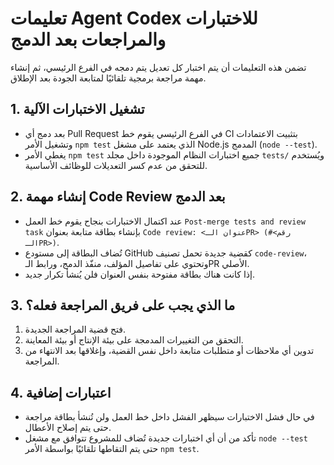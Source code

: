 # تعليمات Agent Codex للاختبارات والمراجعات بعد الدمج

تضمن هذه التعليمات أن يتم اختبار كل تعديل يتم دمجه في الفرع الرئيسي، ثم إنشاء مهمة مراجعة برمجية تلقائيًا لمتابعة الجودة بعد الإطلاق.

## 1. تشغيل الاختبارات الآلية
- بعد دمج أي Pull Request في الفرع الرئيسي يقوم خط CI بتثبيت الاعتمادات وتشغيل الأمر `npm test` الذي يعتمد على مشغل Node.js المدمج (`node --test`).
- يغطي الأمر `npm test` جميع اختبارات النظام الموجودة داخل مجلد `tests/` ويُستخدم للتحقق من عدم كسر التعديلات للوظائف الأساسية.

## 2. إنشاء مهمة Code Review بعد الدمج
- عند اكتمال الاختبارات بنجاح يقوم خط العمل `Post-merge tests and review task` بإنشاء بطاقة متابعة بعنوان `Code review: <عنوان الـPR> (#<رقم الـPR>)`.
- تُضاف البطاقة إلى مستودع GitHub كقضية جديدة تحمل تصنيف `code-review`، وتحتوي على تفاصيل المؤلف، منفّذ الدمج، ورابط الـPR الأصلي.
- إذا كانت هناك بطاقة مفتوحة بنفس العنوان فلن يُنشأ تكرار جديد.

## 3. ما الذي يجب على فريق المراجعة فعله؟
1. فتح قضية المراجعة الجديدة.
2. التحقق من التغييرات المدمجة على بيئة الإنتاج أو بيئة المعاينة.
3. تدوين أي ملاحظات أو متطلبات متابعة داخل نفس القضية، وإغلاقها بعد الانتهاء من المراجعة.

## 4. اعتبارات إضافية
- في حال فشل الاختبارات سيظهر الفشل داخل خط العمل ولن تُنشأ بطاقة مراجعة حتى يتم إصلاح الأعطال.
- تأكد من أن أي اختبارات جديدة تُضاف للمشروع تتوافق مع مشغل `node --test` حتى يتم التقاطها تلقائيًا بواسطة الأمر `npm test`.
